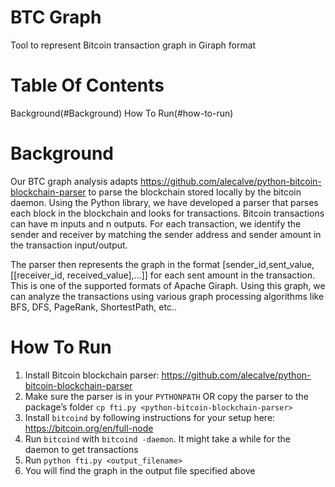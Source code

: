 # BTC Graph
Tool to represent Bitcoin transaction graph in Giraph format 

# Table Of Contents
Background(#Background)
How To Run(#how-to-run)


# Background
Our BTC graph analysis adapts https://github.com/alecalve/python-bitcoin-blockchain-parser to parse the blockchain stored locally by the bitcoin daemon. Using the Python library, we have developed a parser that parses each block in the blockchain and looks for transactions. Bitcoin transactions can have m inputs and n outputs. For each transaction, we identify the sender and receiver by matching the sender address and sender amount in the transaction input/output.

The parser then represents the graph in the format 
[sender_id,sent_value,[[receiver_id, received_value],...]] 
for each sent amount in the transaction. This is one of the supported formats of Apache Giraph. Using this graph, we can analyze the transactions using various graph processing algorithms like BFS, DFS, PageRank, ShortestPath, etc.. 

# How To Run
1. Install Bitcoin blockchain parser: https://github.com/alecalve/python-bitcoin-blockchain-parser
2. Make sure the parser is in your `PYTHONPATH` OR copy the parser to the package’s folder `cp fti.py <python-bitcoin-blockchain-parser>`
3. Install `bitcoind` by following instructions for your setup here: https://bitcoin.org/en/full-node
4. Run `bitcoind` with `bitcoind -daemon`. It might take a while for the daemon to get transactions
5. Run `python fti.py <output_filename>`
6. You will find the graph in the output file specified above
